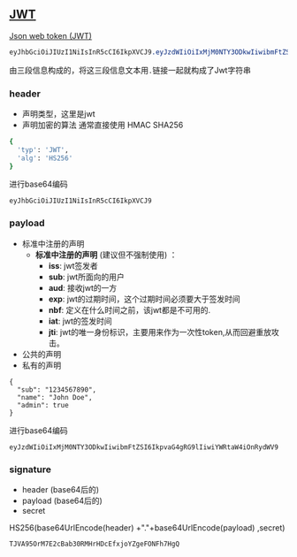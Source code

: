 ## [JWT](http://www.ruanyifeng.com/blog/2018/07/json_web_token-tutorial.html) 

[Json web token (JWT)](https://datatracker.ietf.org/doc/html/rfc7519)

```css
eyJhbGciOiJIUzI1NiIsInR5cCI6IkpXVCJ9.eyJzdWIiOiIxMjM0NTY3ODkwIiwibmFtZSI6IkpvaG4gRG9lIiwiYWRtaW4iOnRydWV9.TJVA95OrM7E2cBab30RMHrHDcEfxjoYZgeFONFh7HgQ
```

由三段信息构成的，将这三段信息文本用`.`链接一起就构成了Jwt字符串

### header

- 声明类型，这里是jwt
- 声明加密的算法 通常直接使用 HMAC SHA256

```bash
{
  'typ': 'JWT',
  'alg': 'HS256'
}
```

进行base64编码

```
eyJhbGciOiJIUzI1NiIsInR5cCI6IkpXVCJ9
```

### payload

- 标准中注册的声明
  - **标准中注册的声明** (建议但不强制使用) ：
    - **iss**: jwt签发者
    - **sub**: jwt所面向的用户
    - **aud**: 接收jwt的一方
    - **exp**: jwt的过期时间，这个过期时间必须要大于签发时间
    - **nbf**: 定义在什么时间之前，该jwt都是不可用的.
    - **iat**: jwt的签发时间
    - **jti**: jwt的唯一身份标识，主要用来作为一次性token,从而回避重放攻击。
- 公共的声明
- 私有的声明

```
{
  "sub": "1234567890",
  "name": "John Doe",
  "admin": true
}

```

进行base64编码

```
eyJzdWIiOiIxMjM0NTY3ODkwIiwibmFtZSI6IkpvaG4gRG9lIiwiYWRtaW4iOnRydWV9
```

### signature

- header (base64后的)
- payload (base64后的)
- secret

HS256(base64UrlEncode(header) +"."+base64UrlEncode(payload) ,secret)

```
TJVA95OrM7E2cBab30RMHrHDcEfxjoYZgeFONFh7HgQ
```

